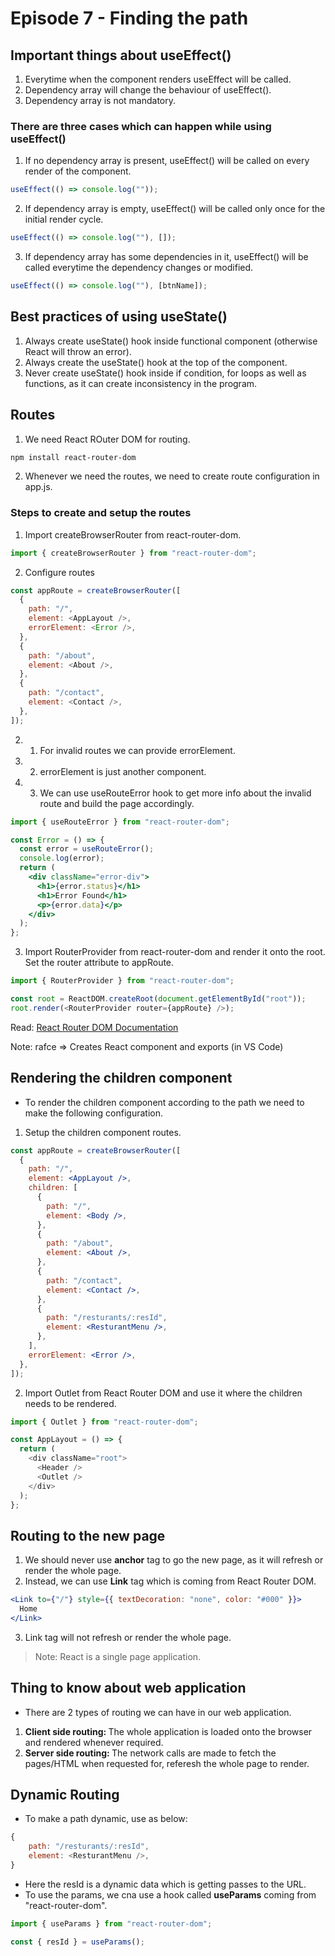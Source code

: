 # Episode 7 - Finding the path

## Important things about useEffect()

1. Everytime when the component renders useEffect will be called.
2. Dependency array will change the behaviour of useEffect().
3. Dependency array is not mandatory.

### There are three cases which can happen while using useEffect()

1. If no dependency array is present, useEffect() will be called on every render of the component.

```javascript
useEffect(() => console.log(""));
```

2. If dependency array is empty, useEffect() will be called only once for the initial render cycle.

```jsx
useEffect(() => console.log(""), []);
```

3. If dependency array has some dependencies in it, useEffect() will be called everytime the dependency changes or modified.

```jsx
useEffect(() => console.log(""), [btnName]);
```

## Best practices of using useState()

1. Always create useState() hook inside functional component (otherwise React will throw an error).
2. Always create the useState() hook at the top of the component.
3. Never create useState() hook inside if condition, for loops as well as functions, as it can create inconsistency in the program.

## Routes

1. We need React ROuter DOM for routing.

```bash
npm install react-router-dom
```

2. Whenever we need the routes, we need to create route configuration in app.js.

### Steps to create and setup the routes

1. Import createBrowserRouter from react-router-dom.

```javascript
import { createBrowserRouter } from "react-router-dom";
```

2. Configure routes

```javascript
const appRoute = createBrowserRouter([
  {
    path: "/",
    element: <AppLayout />,
    errorElement: <Error />,
  },
  {
    path: "/about",
    element: <About />,
  },
  {
    path: "/contact",
    element: <Contact />,
  },
]);
```

2. 1. For invalid routes we can provide errorElement.
3. 2. errorElement is just another component.
4. 3. We can use useRouteError hook to get more info about the invalid route and build the page accordingly.

```jsx
import { useRouteError } from "react-router-dom";

const Error = () => {
  const error = useRouteError();
  console.log(error);
  return (
    <div className="error-div">
      <h1>{error.status}</h1>
      <h1>Error Found</h1>
      <p>{error.data}</p>
    </div>
  );
};
```

3. Import RouterProvider from react-router-dom and render it onto the root. Set the router attribute to appRoute.

```javascript
import { RouterProvider } from "react-router-dom";

const root = ReactDOM.createRoot(document.getElementById("root"));
root.render(<RouterProvider router={appRoute} />);
```

Read: [React Router DOM Documentation](https://reactrouter.com/en/main)

Note: rafce => Creates React component and exports (in VS Code)

## Rendering the children component

- To render the children component according to the path we need to make the following configuration.

1. Setup the children component routes.

```jsx
const appRoute = createBrowserRouter([
  {
    path: "/",
    element: <AppLayout />,
    children: [
      {
        path: "/",
        element: <Body />,
      },
      {
        path: "/about",
        element: <About />,
      },
      {
        path: "/contact",
        element: <Contact />,
      },
      {
        path: "/resturants/:resId",
        element: <ResturantMenu />,
      },
    ],
    errorElement: <Error />,
  },
]);
```

2. Import Outlet from React Router DOM and use it where the children needs to be rendered.

```javascript
import { Outlet } from "react-router-dom";

const AppLayout = () => {
  return (
    <div className="root">
      <Header />
      <Outlet />
    </div>
  );
};
```

## Routing to the new page

1. We should never use <b>anchor</b> tag to go the new page, as it will refresh or render the whole page.
2. Instead, we can use <b>Link</b> tag which is coming from React Router DOM.

```jsx
<Link to={"/"} style={{ textDecoration: "none", color: "#000" }}>
  Home
</Link>
```

3. Link tag will not refresh or render the whole page.

> Note: React is a single page application.

## Thing to know about web application

- There are 2 types of routing we can have in our web application.

1. <b>Client side routing: </b> The whole application is loaded onto the browser and rendered whenever required.
2. <b>Server side routing: </b>The network calls are made to fetch the pages/HTML when requested for, referesh the whole page to render.

## Dynamic Routing

- To make a path dynamic, use as below:

```javascript
{
    path: "/resturants/:resId",
    element: <ResturantMenu />,
}
```

- Here the resId is a dynamic data which is getting passes to the URL.
- To use the params, we cna use a hook called <b>useParams</b> coming from "react-router-dom".

```javascript
import { useParams } from "react-router-dom";

const { resId } = useParams();
```

